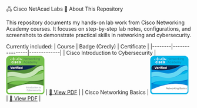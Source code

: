 🖧 Cisco NetAcad Labs
📘 About This Repository

This repository documents my hands-on lab work from Cisco Networking Academy courses.
It focuses on step-by-step lab notes, configurations, and screenshots to demonstrate practical skills in networking and cybersecurity.

Currently included:
| Course | Badge (Credly) | Certificate |
|--------|----------------|-------------|
| Cisco Introduction to Cybersecurity | <a href="https://www.credly.com/badges/4540b7db-cd32-440f-ab73-f4f4be342c16/public_url"><img src="badges/intro.png" width="104"></a> | [📄 View PDF](Certificates/Introduction%20to%20Cybersecurity.pdf) |
| Cisco Networking Basics | <a href="https://www.credly.com/badges/76409012-bf53-4955-8302-2fd45fbdb4e0/public_url"><img src="badges/networking.png" width="104"></a> | [📄 View PDF](Certificates/Networking%20Basics.pdf) |
